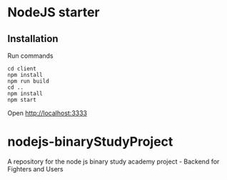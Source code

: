 # NodeJS starter

## Installation

Run commands

```
cd client
npm install
npm run build
cd ..
npm install
npm start
```

Open [http://localhost:3333](http://localhost:3333)
# nodejs-binaryStudyProject
A repository for the node js binary study academy project - Backend  for Fighters and Users
